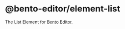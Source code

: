 # @bento-editor/element-list

The List Element for [Bento Editor](https://github.com/cam-inc/bento).
